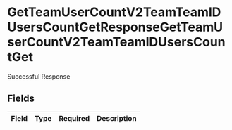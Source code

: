 # GetTeamUserCountV2TeamTeamIDUsersCountGetResponseGetTeamUserCountV2TeamTeamIDUsersCountGet

Successful Response


## Fields

| Field       | Type        | Required    | Description |
| ----------- | ----------- | ----------- | ----------- |